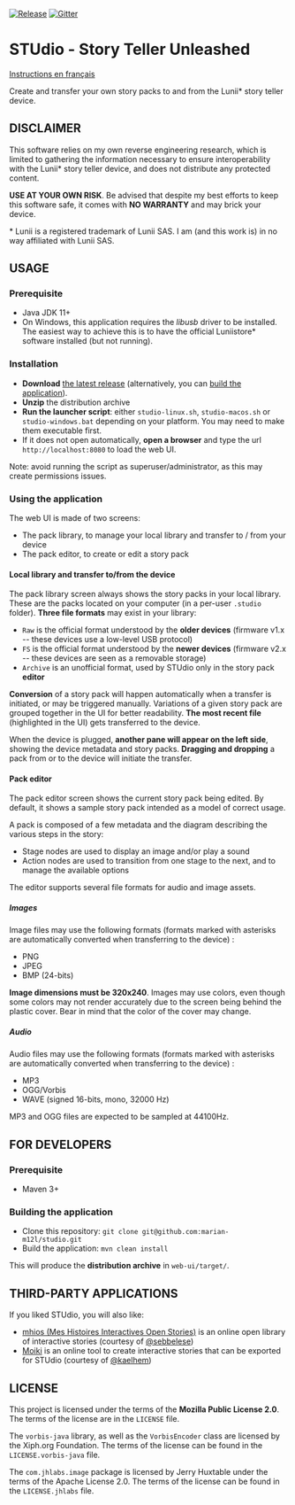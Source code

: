 [![Release](https://img.shields.io/github/v/release/marian-m12l/studio)](https://github.com/marian-m12l/studio/releases/latest)
[![Gitter](https://badges.gitter.im/STUdio-Story-Teller-Unleashed/general.svg)](https://gitter.im/STUdio-Story-Teller-Unleashed/general?utm_source=badge&utm_medium=badge&utm_campaign=pr-badge)

STUdio - Story Teller Unleashed
===============================

[Instructions en français](README_fr.md)

Create and transfer your own story packs to and from the Lunii\* story teller device.


DISCLAIMER
----------

This software relies on my own reverse engineering research, which is limited to gathering the information necessary to
ensure interoperability with the Lunii\* story teller device, and does not distribute any protected content.

**USE AT YOUR OWN RISK**. Be advised that despite my best efforts to keep this software safe, it comes with
**NO WARRANTY** and may brick your device.

\* Lunii is a registered trademark of Lunii SAS. I am (and this work is) in no way affiliated with Lunii SAS.


USAGE
-----

### Prerequisite

* Java JDK 11+
* On Windows, this application requires the _libusb_ driver to be installed. The easiest way to achieve this is to have
  the official Luniistore\* software installed (but not running).

### Installation

* **Download** [the latest release](https://github.com/marian-m12l/studio/releases/latest) (alternatively,
you can [build the application](#for-developers)).
* **Unzip** the distribution archive
* **Run the launcher script**: either `studio-linux.sh`, `studio-macos.sh` or `studio-windows.bat` depending on your
platform. You may need to make them executable first.
* If it does not open automatically, **open a browser** and type the url `http://localhost:8080` to load the web UI.

Note: avoid running the script as superuser/administrator, as this may create permissions issues.

### Using the application

The web UI is made of two screens:

* The pack library, to manage your local library and transfer to / from your device
* The pack editor, to create or edit a story pack

#### Local library and transfer to/from the device

The pack library screen always shows the story packs in your local library. These are the packs located on your computer
(in a per-user `.studio` folder). **Three file formats** may exist in your library:
* `Raw` is the official format understood by the **older devices** (firmware v1.x -- these devices use a low-level USB protocol)
* `FS` is the official format understood by the **newer devices** (firmware v2.x -- these devices are seen as a removable storage)
* `Archive` is an unofficial format, used by STUdio only in the story pack **editor**

**Conversion** of a story pack will happen automatically when a transfer is initiated, or may be triggered manually.
Variations of a given story pack are grouped together in the UI for better readability. **The most recent file**
(highlighted in the UI) gets transferred to the device.

When the device is plugged, **another pane will appear on the left side**, showing the device metadata and story packs.
**Dragging and dropping** a pack from or to the device will initiate the transfer.

#### Pack editor

The pack editor screen shows the current story pack being edited. By default, it shows a sample story pack intended as
a model of correct usage.

A pack is composed of a few metadata and the diagram describing the various steps in the story:

* Stage nodes are used to display an image and/or play a sound
* Action nodes are used to transition from one stage to the next, and to manage the available options

The editor supports several file formats for audio and image assets.

##### Images

Image files may use the following formats (formats marked with asterisks are automatically converted when transferring
to the device) :
* PNG
* JPEG
* BMP (24-bits)

**Image dimensions must be 320x240**. Images may use colors, even though some colors may not render accurately due to
the screen being behind the plastic cover. Bear in mind that the color of the cover may change.

##### Audio

Audio files may use the following formats (formats marked with asterisks are automatically converted when transferring
to the device) :
* MP3
* OGG/Vorbis
* WAVE (signed 16-bits, mono, 32000 Hz)

MP3 and OGG files are expected to be sampled at 44100Hz.


FOR DEVELOPERS
--------------

### Prerequisite

* Maven 3+

### Building the application

* Clone this repository: `git clone git@github.com:marian-m12l/studio.git`
* Build the application: `mvn clean install`

This will produce the **distribution archive** in `web-ui/target/`.


THIRD-PARTY APPLICATIONS
------------------------

If you liked STUdio, you will also like:
* [mhios (Mes Histoires Interactives Open Stories)](https://www.mhios.com) is an online open library of interactive
stories (courtesy of [@sebbelese](https://github.com/sebbelese))
* [Moiki](https://moiki.fr/) is an online tool to create interactive stories that can be exported for STUdio (courtesy
of [@kaelhem](https://github.com/kaelhem))


LICENSE
-------

This project is licensed under the terms of the **Mozilla Public License 2.0**. The terms of the license are in
the `LICENSE` file.

The `vorbis-java` library, as well as the `VorbisEncoder` class are licensed by the Xiph.org Foundation. The terms of
the license can be found in the `LICENSE.vorbis-java` file.

The `com.jhlabs.image` package is licensed by Jerry Huxtable under the terms of the Apache License 2.0. The terms of
the license can be found in the `LICENSE.jhlabs` file.
